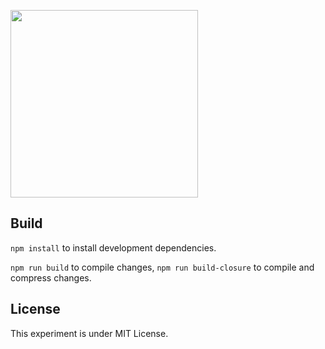 <a href="https://sciecode.github.io/Sheen"><img src="assets/images/logo.png" width="300" height="300"/></a>

## Build

`npm install` to install development dependencies.

`npm run build` to compile changes, `npm run build-closure` to compile and compress changes.

## License
This experiment is under MIT License.
